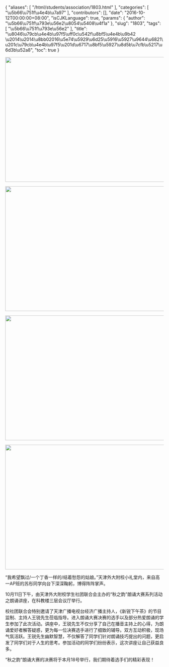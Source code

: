 {
    "aliases": [
        "/html/students/association/1803.html"
    ],
    "categories": [
        "\u5b66\u751f\u4e4b\u7a97"
    ],
    "contributors": [],
    "date": "2016-10-12T00:00:00+08:00",
    "isCJKLanguage": true,
    "params": {
        "author": "\u5b66\u751f\u793e\u56e2\u8054\u5408\u4f1a"
    },
    "slug": "1803",
    "tags": [
        "\u5b66\u751f\u793e\u56e2"
    ],
    "title": "\u8046\u79cb\u4e4b\u97f5\uff0c\u542f\u8bf5\u4e4b\u9b42 \u2014\u2014\u8bb02016\u5e74\u5929\u6d25\u5916\u5927\u9644\u6821\u201c\u79cb\u4e4b\u97f5\u201d\u6717\u8bf5\u5927\u8d5b\u7cfb\u5217\u6d3b\u52a8",
    "toc": true
}


<img
    src="https://cdn.tfls.online/mirror/full/80f481a21c08ce341a972e0babda1c6111a3f363.jpg"
    style="display:block;margin-left:auto;margin-right:auto;"
    decoding="async"
    fetchpriority="auto"
    loading="lazy"
    height="397"
    width="600"
/>





<img
    src="https://cdn.tfls.online/mirror/full/bef15c3b39bd8aac100f487fe48fda0f643729e0.jpg"
    style="display:block;margin-left:auto;margin-right:auto;"
    decoding="async"
    fetchpriority="auto"
    loading="lazy"
    height="397"
    width="600"
/>





<img
    src="https://cdn.tfls.online/mirror/full/1ef6fac422a5762d029edbcc89fe6ab76a30eb14.jpg"
    style="display:block;margin-left:auto;margin-right:auto;"
    decoding="async"
    fetchpriority="auto"
    loading="lazy"
    height="397"
    width="600"
/>





<img
    src="https://cdn.tfls.online/mirror/full/3c7d41bf108942467a08e8cafa46cb14fb8b1ebc.jpg"
    style="display:block;margin-left:auto;margin-right:auto;"
    decoding="async"
    fetchpriority="auto"
    loading="lazy"
    height="397"
    width="600"
/>




 




“我希望飘过/一个丁香一样的/结着愁怨的姑娘。”天津外大附校小礼堂内，来自高一AP班的苏彤同学向台下深深鞠躬，博得阵阵掌声。




10月11日下午，由天津外大附校学生社团联合会主办的“秋之韵”朗诵大赛系列活动之朗诵讲座，在科教楼三层会议厅举行。




校社团联合会特别邀请了天津广播电视台经济广播主持人，《新锐下午茶》的节目监制、主持人王锐先生莅临指导。进入朗诵大赛决赛的选手以及部分热爱朗诵的学生参加了此次活动。讲座中，王锐先生不仅分享了自己在播音主持上的心得，为朗诵爱好者解答疑惑，更为每一位决赛选手进行了细致的辅导。双方互动积极，现场气氛活跃。王锐先生幽默智慧，不仅解答了同学们针对朗诵技巧提出的问题，更启发了同学们对于人生的思考。参加活动的同学们纷纷表示，这次讲座让自己获益良多。




“秋之韵”朗诵大赛的决赛将于本月18号举行，我们期待着选手们的精彩表现！




  



